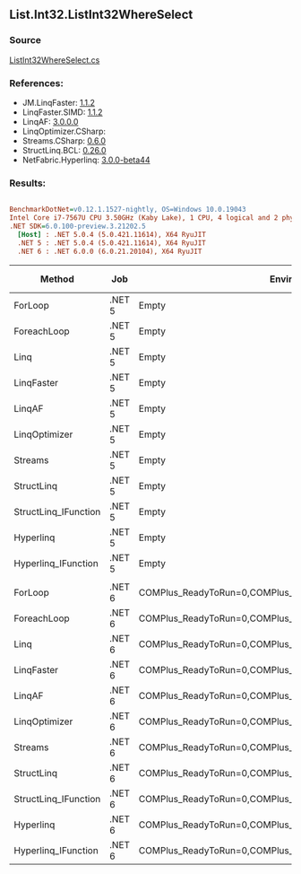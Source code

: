 ﻿## List.Int32.ListInt32WhereSelect

### Source
[ListInt32WhereSelect.cs](../LinqBenchmarks/List/Int32/ListInt32WhereSelect.cs)

### References:
- JM.LinqFaster: [1.1.2](https://www.nuget.org/packages/JM.LinqFaster/1.1.2)
- LinqFaster.SIMD: [1.1.2](https://www.nuget.org/packages/LinqFaster.SIMD/1.0.3)
- LinqAF: [3.0.0.0](https://www.nuget.org/packages/LinqAF/3.0.0.0)
- LinqOptimizer.CSharp: [](https://www.nuget.org/packages/LinqOptimizer.CSharp/)
- Streams.CSharp: [0.6.0](https://www.nuget.org/packages/Streams.CSharp/0.6.0)
- StructLinq.BCL: [0.26.0](https://www.nuget.org/packages/StructLinq/0.26.0)
- NetFabric.Hyperlinq: [3.0.0-beta44](https://www.nuget.org/packages/NetFabric.Hyperlinq/3.0.0-beta44)

### Results:
``` ini

BenchmarkDotNet=v0.12.1.1527-nightly, OS=Windows 10.0.19043
Intel Core i7-7567U CPU 3.50GHz (Kaby Lake), 1 CPU, 4 logical and 2 physical cores
.NET SDK=6.0.100-preview.3.21202.5
  [Host] : .NET 5.0.4 (5.0.421.11614), X64 RyuJIT
  .NET 5 : .NET 5.0.4 (5.0.421.11614), X64 RyuJIT
  .NET 6 : .NET 6.0.0 (6.0.21.20104), X64 RyuJIT


```
|               Method |    Job |                                                   EnvironmentVariables |  Runtime | Count |         Mean |        Error |       StdDev |       Median |  Ratio | RatioSD |   Gen 0 | Gen 1 | Gen 2 | Allocated |
|--------------------- |------- |----------------------------------------------------------------------- |--------- |------ |-------------:|-------------:|-------------:|-------------:|-------:|--------:|--------:|------:|------:|----------:|
|              ForLoop | .NET 5 |                                                                  Empty | .NET 5.0 |   100 |     98.22 ns |     0.368 ns |     0.654 ns |     98.14 ns |   1.00 |    0.00 |       - |     - |     - |         - |
|          ForeachLoop | .NET 5 |                                                                  Empty | .NET 5.0 |   100 |    265.24 ns |     2.085 ns |     1.848 ns |    264.64 ns |   2.70 |    0.03 |       - |     - |     - |         - |
|                 Linq | .NET 5 |                                                                  Empty | .NET 5.0 |   100 |  1,032.32 ns |     5.584 ns |     4.663 ns |  1,031.16 ns |  10.52 |    0.08 |  0.0725 |     - |     - |     152 B |
|           LinqFaster | .NET 5 |                                                                  Empty | .NET 5.0 |   100 |    451.74 ns |     3.877 ns |     3.237 ns |    450.36 ns |   4.60 |    0.05 |  0.3095 |     - |     - |     648 B |
|               LinqAF | .NET 5 |                                                                  Empty | .NET 5.0 |   100 |  1,043.98 ns |     4.129 ns |     3.448 ns |  1,045.00 ns |  10.64 |    0.08 |       - |     - |     - |         - |
|        LinqOptimizer | .NET 5 |                                                                  Empty | .NET 5.0 |   100 | 55,271.13 ns |   525.739 ns |   410.462 ns | 55,241.58 ns | 563.02 |    5.32 | 14.8926 |     - |     - |  31,270 B |
|              Streams | .NET 5 |                                                                  Empty | .NET 5.0 |   100 |  1,889.39 ns |    35.226 ns |    32.951 ns |  1,868.50 ns |  19.26 |    0.37 |  0.3624 |     - |     - |     760 B |
|           StructLinq | .NET 5 |                                                                  Empty | .NET 5.0 |   100 |    440.37 ns |     5.548 ns |     5.190 ns |    438.42 ns |   4.49 |    0.06 |  0.0305 |     - |     - |      64 B |
| StructLinq_IFunction | .NET 5 |                                                                  Empty | .NET 5.0 |   100 |    182.72 ns |     0.370 ns |     0.309 ns |    182.70 ns |   1.86 |    0.01 |       - |     - |     - |         - |
|            Hyperlinq | .NET 5 |                                                                  Empty | .NET 5.0 |   100 |    382.54 ns |     1.314 ns |     1.097 ns |    382.33 ns |   3.90 |    0.02 |       - |     - |     - |         - |
|  Hyperlinq_IFunction | .NET 5 |                                                                  Empty | .NET 5.0 |   100 |    214.28 ns |     0.356 ns |     0.316 ns |    214.33 ns |   2.18 |    0.01 |       - |     - |     - |         - |
|                      |        |                                                                        |          |       |              |              |              |              |        |         |         |       |       |           |
|              ForLoop | .NET 6 | COMPlus_ReadyToRun=0,COMPlus_TC_QuickJitForLoops=1,COMPlus_TieredPGO=1 | .NET 6.0 |   100 |    120.26 ns |     0.504 ns |     0.472 ns |    120.08 ns |   1.00 |    0.00 |       - |     - |     - |         - |
|          ForeachLoop | .NET 6 | COMPlus_ReadyToRun=0,COMPlus_TC_QuickJitForLoops=1,COMPlus_TieredPGO=1 | .NET 6.0 |   100 |     82.83 ns |     0.246 ns |     0.230 ns |     82.79 ns |   0.69 |    0.00 |       - |     - |     - |         - |
|                 Linq | .NET 6 | COMPlus_ReadyToRun=0,COMPlus_TC_QuickJitForLoops=1,COMPlus_TieredPGO=1 | .NET 6.0 |   100 |    772.42 ns |    10.183 ns |     9.027 ns |    770.05 ns |   6.42 |    0.07 |  0.0725 |     - |     - |     152 B |
|           LinqFaster | .NET 6 | COMPlus_ReadyToRun=0,COMPlus_TC_QuickJitForLoops=1,COMPlus_TieredPGO=1 | .NET 6.0 |   100 |    462.26 ns |     9.190 ns |    18.353 ns |    451.82 ns |   4.05 |    0.10 |  0.3090 |     - |     - |     648 B |
|               LinqAF | .NET 6 | COMPlus_ReadyToRun=0,COMPlus_TC_QuickJitForLoops=1,COMPlus_TieredPGO=1 | .NET 6.0 |   100 |    961.30 ns |     3.998 ns |     3.544 ns |    960.95 ns |   7.99 |    0.04 |       - |     - |     - |         - |
|        LinqOptimizer | .NET 6 | COMPlus_ReadyToRun=0,COMPlus_TC_QuickJitForLoops=1,COMPlus_TieredPGO=1 | .NET 6.0 |   100 | 53,059.96 ns | 1,521.446 ns | 4,486.017 ns | 50,216.88 ns | 450.21 |   33.35 | 14.7095 |     - |     - |  30,819 B |
|              Streams | .NET 6 | COMPlus_ReadyToRun=0,COMPlus_TC_QuickJitForLoops=1,COMPlus_TieredPGO=1 | .NET 6.0 |   100 |  1,554.02 ns |    31.002 ns |    35.702 ns |  1,539.14 ns |  12.82 |    0.28 |  0.3624 |     - |     - |     760 B |
|           StructLinq | .NET 6 | COMPlus_ReadyToRun=0,COMPlus_TC_QuickJitForLoops=1,COMPlus_TieredPGO=1 | .NET 6.0 |   100 |    374.26 ns |     3.305 ns |     2.930 ns |    373.52 ns |   3.11 |    0.03 |  0.0305 |     - |     - |      64 B |
| StructLinq_IFunction | .NET 6 | COMPlus_ReadyToRun=0,COMPlus_TC_QuickJitForLoops=1,COMPlus_TieredPGO=1 | .NET 6.0 |   100 |    184.51 ns |     0.732 ns |     0.649 ns |    184.32 ns |   1.53 |    0.01 |       - |     - |     - |         - |
|            Hyperlinq | .NET 6 | COMPlus_ReadyToRun=0,COMPlus_TC_QuickJitForLoops=1,COMPlus_TieredPGO=1 | .NET 6.0 |   100 |    345.95 ns |     0.684 ns |     0.534 ns |    346.02 ns |   2.88 |    0.01 |       - |     - |     - |         - |
|  Hyperlinq_IFunction | .NET 6 | COMPlus_ReadyToRun=0,COMPlus_TC_QuickJitForLoops=1,COMPlus_TieredPGO=1 | .NET 6.0 |   100 |    212.24 ns |     0.371 ns |     0.347 ns |    212.21 ns |   1.76 |    0.01 |       - |     - |     - |         - |
